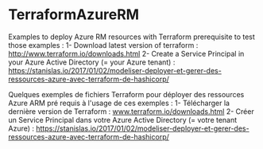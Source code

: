 # TerraformAzureRM
Examples to deploy Azure RM resources with Terraform
prerequisite to test those examples : 
1- Download latest version of terraform : http://www.terraform.io/downloads.html
2- Create a Service Principal in your Azure Active Directory (= your Azure tenant) : https://stanislas.io/2017/01/02/modeliser-deployer-et-gerer-des-ressources-azure-avec-terraform-de-hashicorp/

Quelques exemples de fichiers Terraform pour déployer des ressources Azure ARM
pré requis à l'usage de ces exemples :
1- Télécharger la dernière version de Terraform : www.terraform.io/downloads.html
2- Créer un Service Principal dans votre Azure Active Directory (= votre tenant Azure) : https://stanislas.io/2017/01/02/modeliser-deployer-et-gerer-des-ressources-azure-avec-terraform-de-hashicorp/
